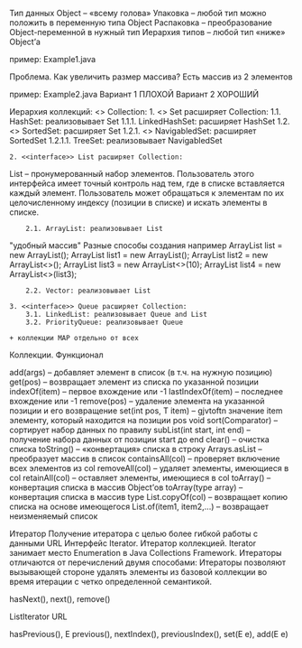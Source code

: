 Тип данных Object – «всему голова»
Упаковка – любой тип можно положить в переменную типа Object
Распаковка – преобразование Object-переменной в нужный тип
Иерархия типов – любой тип «ниже» Object’а

пример: Example1.java

Проблема. Как увеличить размер массива?
Есть массив из 2 элементов

пример: Example2.java
Вариант 1 ПЛОХОЙ
Вариант 2 ХОРОШИЙ

Иерархия коллекций:
<<interface>> Collection:
    1. <<interface>> Set расширяет Collection:
        1.1. HashSet: реализовывает Set
            1.1.1. LinkedHashSet: расширяет HashSet
        1.2. <<interface>> SortedSet: расширяет Set
            1.2.1. <<interface>> NavigabledSet: расширяет SortedSet
                1.2.1.1. TreeSet: реализовывает NavigabledSet
    
    2. <<interface>> List расширяет Collection:
List – пронумерованный набор элементов.
Пользователь этого интерфейса имеет точный контроль над тем, где в списке вставляется каждый элемент.
Пользователь может обращаться к элементам по их целочисленному индексу (позиции в списке) и искать элементы в списке.

        2.1. ArrayList: реализовывает List
"удобный массив"
Разные способы создания
например
ArrayList list = new ArrayList();
ArrayList<Integer> list1 = new ArrayList<Integer>();
ArrayList<Integer> list2 = new ArrayList<>();
ArrayList<Integer> list3 = new ArrayList<>(10);
ArrayList<Integer> list4 = new ArrayList<>(list3);

        2.2. Vector: реализовывает List
                
    3. <<interface>> Queue расширяет Collection:
        3.1. LinkedList: реализовывает Queue and List 
        3.2. PriorityQueue: реализовывает Queue
                
    + коллекции MAP отдельно от всех

Коллекции. Функционал

add(args) – добавляет элемент в список (в т.ч. на нужную позицию)
get(pos) – возвращает элемент из списка по указанной позиции
indexOf(item) – первое вхождение или -1
lastIndexOf(item) – последнее вхождение или -1
remove(pos) – удаление элемента на указанной позиции и его возвращение
set(int pos, T item) – gjvtoftn значение item элементу, который находится на позиции pos
void sort(Comparator) – сортирует набор данных по правилу
subList(int start, int end) – получение набора данных от позиции start до end
clear() – очистка списка
toString() – «конвертация» списка в строку
Arrays.asList – преобразует массив в список
containsAll(col) – проверяет включение всех элементов из col
removeAll(col) – удаляет элементы, имеющиеся в col
retainAll(col) – оставляет элементы, имеющиеся в col
toArray() – конвертация списка в массив Object’ов
toArray(type array) – конвертация списка в массив type
List.copyOf(col) – возвращает копию списка на основе имеющегося
List.of(item1, item2,...) – возвращает неизменяемый список

Итератор
Получение итератора с целью более гибкой работы с данными URL
Интерфейс Iterator<E>. Итератор коллекцией.
Iterator занимает место Enumeration в Java Collections Framework.
Итераторы отличаются от перечислений двумя способами:
Итераторы позволяют вызывающей стороне удалять элементы из базовой коллекции во время итерации с четко определенной семантикой.

hasNext(), next(), remove()

ListIterator<E> URL

hasPrevious(), E previous(), nextIndex(), previousIndex(), set(E e), add(E e)


      